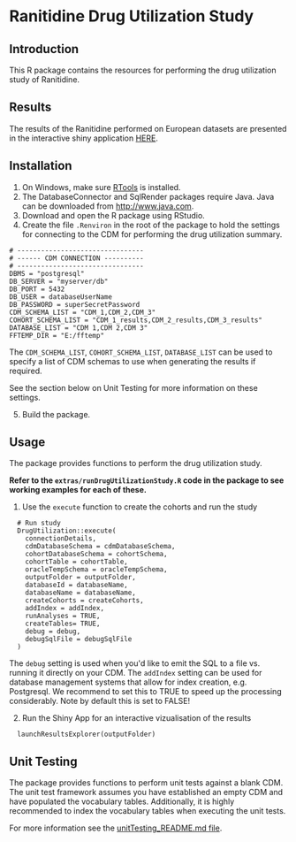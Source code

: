# Ranitidine Drug Utilization Study

## Introduction
This R package contains the resources for performing the drug utilization study of Ranitidine.

## Results
The results of the Ranitidine performed on European datasets are presented in the interactive shiny application  [HERE](https://mi-erasmusmc.shinyapps.io/ResultsExplorer/).

## Installation 
1. On Windows, make sure [RTools](http://cran.r-project.org/bin/windows/Rtools/) is installed.
2. The DatabaseConnector and SqlRender packages require Java. Java can be downloaded from
<a href="http://www.java.com" target="_blank">http://www.java.com</a>.
3. Download and open the R package using RStudio. 
4. Create the file `.Renviron` in the root of the package to hold the settings for connecting to the CDM for performing the drug utilization summary.

````
# --------------------------------
# ------ CDM CONNECTION ----------
# --------------------------------
DBMS = "postgresql"
DB_SERVER = "myserver/db"
DB_PORT = 5432
DB_USER = databaseUserName
DB_PASSWORD = superSecretPassword
CDM_SCHEMA_LIST = "CDM_1,CDM_2,CDM_3"
COHORT_SCHEMA_LIST = "CDM_1_results,CDM_2_results,CDM_3_results"
DATABASE_LIST = "CDM 1,CDM 2,CDM 3"
FFTEMP_DIR = "E:/fftemp"
````
The `CDM_SCHEMA_LIST`, `COHORT_SCHEMA_LIST`, `DATABASE_LIST` can be used to specify a list of CDM schemas to use when generating the results if required.

See the section below on Unit Testing for more information on these settings.

5. Build the package.

## Usage

The package provides functions to perform the drug utilization study.

**Refer to the `extras/runDrugUtilizationStudy.R` code in the package to see working examples for each of these.**

1.   Use the `execute` function to create the cohorts and run the study

````
  # Run study
  DrugUtilization::execute(
    connectionDetails,
    cdmDatabaseSchema = cdmDatabaseSchema,
    cohortDatabaseSchema = cohortSchema,
    cohortTable = cohortTable,
    oracleTempSchema = oracleTempSchema,
    outputFolder = outputFolder,
    databaseId = databaseName,
    databaseName = databaseName,
    createCohorts = createCohorts,
    addIndex = addIndex,
    runAnalyses = TRUE,
    createTables= TRUE,
    debug = debug,
    debugSqlFile = debugSqlFile
  )
````

The `debug` setting is used when you'd like to emit the SQL to a file vs. running it directly on your CDM.
The `addIndex` setting can be used for database management systems that allow for index creation, e.g. Postgresql. We recommend to set this to TRUE to speed up the processing considerably. Note by default this is set to FALSE!

2. Run the Shiny App for an interactive vizualisation of the results

````
  launchResultsExplorer(outputFolder)
````

## Unit Testing

The package provides functions to perform unit tests against a blank CDM. The unit test framework assumes you have established an empty CDM and have populated the vocabulary tables. Additionally, it is highly recommended to index the vocabulary tables when executing the unit tests.

For more information see the [unitTesting_README.md file](https://github.com/mi-erasmusmc/RanitidineStudy/blob/master/unitTesting_README.md).

